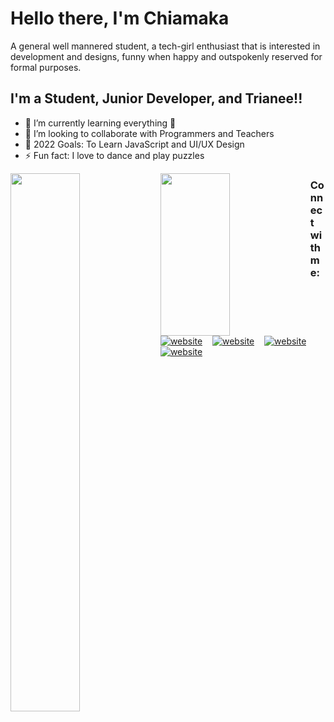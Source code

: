 # Hello there, I'm Chiamaka

A general well mannered student, a tech-girl enthusiast that is interested in development and designs, funny when happy and outspokenly reserved for formal purposes.


## I'm a Student, Junior Developer, and Trianee!!

- 🌱 I’m currently learning everything 🤣
- 👯 I’m looking to collaborate with Programmers and Teachers
- 🥅 2022 Goals: To Learn JavaScript and UI/UX Design
- ⚡ Fun fact: I love to dance and play puzzles

<img align="left" width="47%" src="https://github-readme-stats.vercel.app/api?username=Angie-code&theme=nightowl&show_icons=true" />
<img align="left" width="47%" height="260vh" src="https://github-readme-stats.vercel.app/api/top-langs/?username=Angie-code&theme=nightowl&show_icons=true" />

### Connect with me:

&nbsp;&nbsp;
[![website](./img/youtube-dark.svg)](https://www.youtube.com/channel/UC0fN92usmX_CyFgTbGGvb-g)
&nbsp;&nbsp;
[![website](./img/twitter-dark.svg)](https://twitter.com/c_angelaokorie)
&nbsp;&nbsp;
[![website](./img/linkedin-dark.svg)](https://www.linkedin.com/in/chiamaka-angela-okorie-9a190b173/)
&nbsp;&nbsp;
[![website](./img/instagram-dark.svg)](https://www.instagram.com/c_angelaokorie/)
